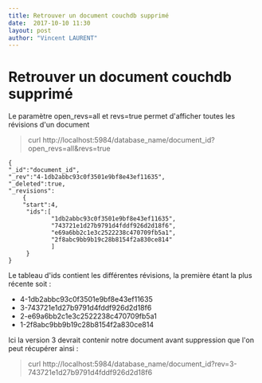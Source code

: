 ```yaml
---
title: Retrouver un document couchdb supprimé
date:  2017-10-10 11:30
layout: post
author: "Vincent LAURENT"
---
```


# Retrouver un document couchdb supprimé

Le paramètre open_revs=all et revs=true permet d'afficher toutes les révisions d'un document

> curl http://localhost:5984/database_name/document_id?open_revs=all&revs=true

    {
    "_id":"document_id",
    "_rev":"4-1db2abbc93c0f3501e9bf8e43ef11635",
    "_deleted":true,
    "_revisions":
        {
        "start":4,
         "ids":[
                "1db2abbc93c0f3501e9bf8e43ef11635",
                "743721e1d27b9791d4fddf926d2d18f6",
                "e69a6bb2c1e3c2522238c470709fb5a1",
                "2f8abc9bb9b19c28b8154f2a830ce814"
                ]
         }
    }
    
Le tableau d'ids contient les différentes révisions, la première étant la plus récente soit :

- 4-1db2abbc93c0f3501e9bf8e43ef11635
- 3-743721e1d27b9791d4fddf926d2d18f6
- 2-e69a6bb2c1e3c2522238c470709fb5a1
- 1-2f8abc9bb9b19c28b8154f2a830ce814

Ici la version 3 devrait contenir notre document avant suppression que l'on peut récupérer ainsi :

> curl http://localhost:5984/database_name/document_id?rev=3-743721e1d27b9791d4fddf926d2d18f6
